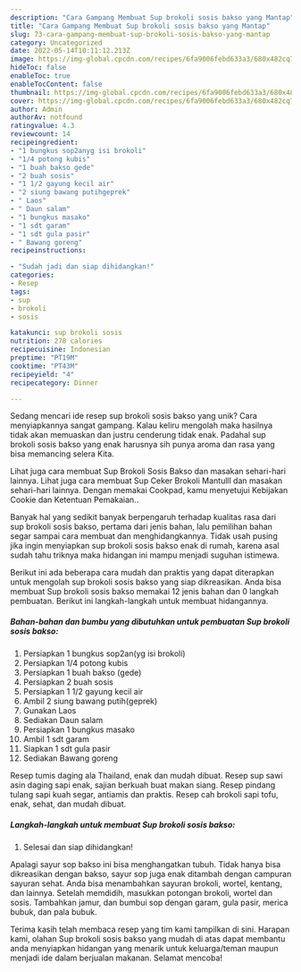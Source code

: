 ```yaml
---
description: "Cara Gampang Membuat Sup brokoli sosis bakso yang Mantap"
title: "Cara Gampang Membuat Sup brokoli sosis bakso yang Mantap"
slug: 73-cara-gampang-membuat-sup-brokoli-sosis-bakso-yang-mantap
category: Uncategorized
date: 2022-05-14T10:11:12.213Z
image: https://img-global.cpcdn.com/recipes/6fa9006febd633a3/680x482cq70/sup-brokoli-sosis-bakso-foto-resep-utama.jpg
hideToc: false
enableToc: true
enableTocContent: false
thumbnail: https://img-global.cpcdn.com/recipes/6fa9006febd633a3/680x482cq70/sup-brokoli-sosis-bakso-foto-resep-utama.jpg
cover: https://img-global.cpcdn.com/recipes/6fa9006febd633a3/680x482cq70/sup-brokoli-sosis-bakso-foto-resep-utama.jpg
author: Admin
authorAv: notfound
ratingvalue: 4.3
reviewcount: 14
recipeingredient:
- "1 bungkus sop2anyg isi brokoli"
- "1/4 potong kubis"
- "1 buah bakso gede"
- "2 buah sosis"
- "1 1/2 gayung kecil air"
- "2 siung bawang putihgeprek"
- " Laos"
- " Daun salam"
- "1 bungkus masako"
- "1 sdt garam"
- "1 sdt gula pasir"
- " Bawang goreng"
recipeinstructions:

- "Sudah jadi dan siap dihidangkan!"
categories:
- Resep
tags:
- sup
- brokoli
- sosis

katakunci: sup brokoli sosis 
nutrition: 278 calories
recipecuisine: Indonesian
preptime: "PT19M"
cooktime: "PT43M"
recipeyield: "4"
recipecategory: Dinner

---
```





Sedang mencari ide resep sup brokoli sosis bakso yang unik? Cara menyiapkannya sangat gampang. Kalau keliru mengolah maka hasilnya tidak akan memuaskan dan justru cenderung tidak enak. Padahal sup brokoli sosis bakso yang enak harusnya sih punya aroma dan rasa yang bisa memancing selera Kita.





Lihat juga cara membuat Sup Brokoli Sosis Bakso dan masakan sehari-hari lainnya. Lihat juga cara membuat Sup Ceker Brokoli Mantulll dan masakan sehari-hari lainnya. Dengan memakai Cookpad, kamu menyetujui Kebijakan Cookie dan Ketentuan Pemakaian..

Banyak hal yang sedikit banyak berpengaruh terhadap kualitas rasa dari sup brokoli sosis bakso, pertama dari jenis bahan, lalu pemilihan bahan segar sampai cara membuat dan menghidangkannya. Tidak usah pusing jika ingin menyiapkan sup brokoli sosis bakso enak di rumah, karena asal sudah tahu triknya maka hidangan ini mampu menjadi suguhan istimewa.






Berikut ini ada beberapa cara mudah dan praktis yang dapat diterapkan untuk mengolah sup brokoli sosis bakso yang siap dikreasikan. Anda bisa membuat Sup brokoli sosis bakso memakai 12 jenis bahan dan 0 langkah pembuatan. Berikut ini langkah-langkah untuk membuat hidangannya.

<!--inarticleads1-->

##### Bahan-bahan dan bumbu yang dibutuhkan untuk pembuatan Sup brokoli sosis bakso:

1. Persiapkan 1 bungkus sop2an(yg isi brokoli)
1. Persiapkan 1/4 potong kubis
1. Persiapkan 1 buah bakso (gede)
1. Persiapkan 2 buah sosis
1. Persiapkan 1 1/2 gayung kecil air
1. Ambil 2 siung bawang putih(geprek)
1. Gunakan  Laos
1. Sediakan  Daun salam
1. Persiapkan 1 bungkus masako
1. Ambil 1 sdt garam
1. Siapkan 1 sdt gula pasir
1. Sediakan  Bawang goreng


Resep tumis daging ala Thailand, enak dan mudah dibuat. Resep sup sawi asin daging sapi enak, sajian berkuah buat makan siang. Resep pindang tulang sapi kuah segar, antiamis dan praktis. Resep cah brokoli sapi tofu, enak, sehat, dan mudah dibuat. 

<!--inarticleads2-->

##### Langkah-langkah untuk membuat Sup brokoli sosis bakso:


1. Selesai dan siap dihidangkan!

Apalagi sayur sop bakso ini bisa menghangatkan tubuh. Tidak hanya bisa dikreasikan dengan bakso, sayur sop juga enak ditambah dengan campuran sayuran sehat. Anda bisa menambahkan sayuran brokoli, wortel, kentang, dan lainnya. Setelah memdidih, masukkan potongan brokoli, wortel dan sosis. Tambahkan jamur, dan bumbui sop dengan garam, gula pasir, merica bubuk, dan pala bubuk. 

Terima kasih telah membaca resep yang tim kami tampilkan di sini. Harapan kami, olahan Sup brokoli sosis bakso yang mudah di atas dapat membantu anda menyiapkan hidangan yang menarik untuk keluarga/teman maupun menjadi ide dalam berjualan makanan. Selamat mencoba!
